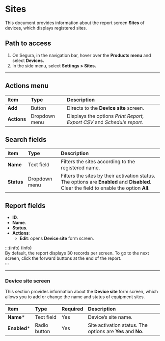 # Sites

This document provides information about the report screen **Sites** of devices, which displays registered sites.

## Path to access

1. On Segura, in the navigation bar, hover over the **Products menu** and select **Devices.**  
2. In the side menu, select **Settings > Sites.**

---
## Actions menu

| **Item** | **Type** | **Description** |
| :---- | :---- | :---- |
| **Add** | Button | Directs to the **Device site** screen. |
| **Actions** | Dropdown menu | Displays the options *Print Report, Export CSV* and *Schedule report.* |

## Search fields

| **Item** | **Type** | **Description** |
| :---- | :---- | :---- |
| **Name** | Text field | Filters the sites according to the registered name. |
| **Status** | Dropdown menu | Filters the sites by their activation status. The options are **Enabled** and **Disabled**. Clear the field to enable the option **All**. |

## Report fields

* **ID**.  
* **Name**.  
* **Status**.  
* **Actions**:  
  * **Edit**: opens **Device site** form screen.

:::(info) (Info)  
By default, the report displays 30 records per screen. To go to the next screen, click the forward buttons at the end of the report.  
:::

---
### Device site screen

This section provides information about the **Device site** form screen, which allows you to add or change the name and status of equipment sites.

| **Item** | **Type** | **Required** | **Description** |
| :---- | :---- | :---- | :---- |
| **Name*** | Text field | Yes | Device’s site name. |
| **Enabled*** | Radio button | Yes | Site activation status. The options are **Yes** and **No**. |